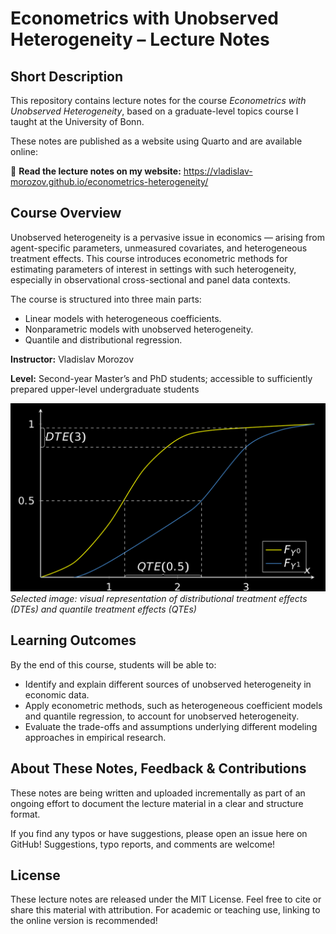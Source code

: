 # Econometrics with Unobserved Heterogeneity – Lecture Notes  

## Short Description

This repository contains lecture notes for the course *Econometrics with Unobserved Heterogeneity*, based on a graduate-level topics course I taught at the University of Bonn.

These notes are published as a website using Quarto and are available online:

📖 **Read the lecture notes on my website:** <https://vladislav-morozov.github.io/econometrics-heterogeneity/>

## Course Overview

Unobserved heterogeneity is a pervasive issue in economics — arising from agent-specific parameters, unmeasured covariates, and heterogeneous treatment effects. This course introduces econometric methods for estimating parameters of interest in settings with such heterogeneity, especially in observational cross-sectional and panel data contexts.

The course is structured into three main parts:

- Linear models with heterogeneous coefficients.
- Nonparametric models with unobserved heterogeneity.
- Quantile and distributional regression.

**Instructor:** Vladislav Morozov

**Level:** Second-year Master’s and PhD students; accessible to sufficiently prepared upper-level undergraduate students

 ![Selected image: visual representation of distributional treatment effects (DTEs) and quantile treatment effects (QTEs)](src/figures/dte_qte.png)
 *Selected image: visual representation of distributional treatment effects (DTEs) and quantile treatment effects (QTEs)*


## Learning Outcomes


By the end of this course, students will be able to:

- Identify and explain different sources of unobserved heterogeneity in economic data.
- Apply econometric methods, such as heterogeneous coefficient models and quantile regression, to account for unobserved heterogeneity.
- Evaluate the trade-offs and assumptions underlying different modeling approaches in empirical research.


## About These Notes, Feedback & Contributions

 
These notes are being written and uploaded incrementally as part of an ongoing effort to document the lecture material in a clear and structure format.  

If you find any typos or have suggestions, please open an issue here on GitHub! Suggestions, typo reports, and comments are welcome!

## License

These lecture notes are released under the MIT License. Feel free to cite or share this material with attribution. For academic or teaching use, linking to the online version is recommended!